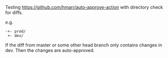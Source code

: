 
Testing https://github.com/hmarr/auto-approve-action with directory check for
diffs.


e.g.
```
-+- prod/
 +- dev/
```
If the diff from master or some other head branch only contains changes in
dev. Then the changes are auto-approved.

